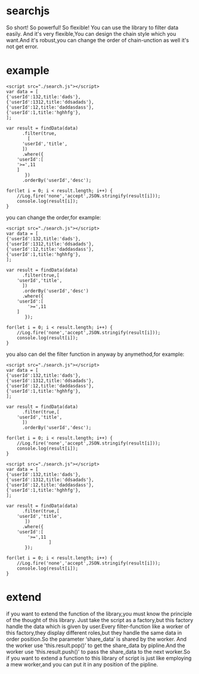 # searchjs
So short! So powerful! So flexible! You can use the library to filter data easily. And it's very flexible,You can design the chain style which you want.And it's robust,you can change the order of chain-unction as well it's not get error.

# example
```
<script src="./search.js"></script>
var data = [
{'userId':132,title:'dads'},
{'userId':1312,title:'ddsadads'},
{'userId':12,title:'daddasdass'},
{'userId':1,title:'hghhfg'},
];

var result = findData(data)
      .filter(true,
        [
	  'userId','title',
      ])
      .where({
	'userId':[
	'>=',11
	]
       })
      .orderBy('userId','desc');
			
for(let i = 0; i < result.length; i++) {
    //Log.fire('none','accept',JSON.stringify(result[i]));
    console.log(result[i]);
}
```

you can change the order,for example:

```
<script src="./search.js"></script>
var data = [
{'userId':132,title:'dads'},
{'userId':1312,title:'ddsadads'},
{'userId':12,title:'daddasdass'},
{'userId':1,title:'hghhfg'},
];

var result = findData(data)
      .filter(true,[
	'userId','title',
      ])
      .orderBy('userId','desc')
      .where({
	'userId':[
	    '>=',11
	]
       });
			
for(let i = 0; i < result.length; i++) {
    //Log.fire('none','accept',JSON.stringify(result[i]));
    console.log(result[i]);
}
```
you also can del the filter function in anyway by anymethod,for example:
```
<script src="./search.js"></script>
var data = [
{'userId':132,title:'dads'},
{'userId':1312,title:'ddsadads'},
{'userId':12,title:'daddasdass'},
{'userId':1,title:'hghhfg'},
];

var result = findData(data)
      .filter(true,[
	'userId','title',
      ])
      .orderBy('userId','desc');
			
for(let i = 0; i < result.length; i++) {
    //Log.fire('none','accept',JSON.stringify(result[i]));
    console.log(result[i]);
}
```
```
<script src="./search.js"></script>
var data = [
{'userId':132,title:'dads'},
{'userId':1312,title:'ddsadads'},
{'userId':12,title:'daddasdass'},
{'userId':1,title:'hghhfg'},
];

var result = findData(data)
      .filter(true,[
	'userId','title',
       ])
      .where({
	'userId':[
	    '>=',11
				]
       });
			
for(let i = 0; i < result.length; i++) {
    //Log.fire('none','accept',JSON.stringify(result[i]));
    console.log(result[i]);
}
```

# extend

if you want to extend the function of the library,you must know the principle of the thought of this library. Just take the script as a factory,but this factory handle the data which is given by user.Every filter-function like a worker of this factory,they display different roles,but they handle the same data in order position.So the parameter ‘share_data’ is shared by the worker. And the worker use  'this.result.pop()' to get the share_data by pipline.And the worker use 'this.result.push()' to pass the share_data to the next worker.So if you want to extend a function to this library of script is just like employing a mew worker,and you can put it in any position of the pipline. 
